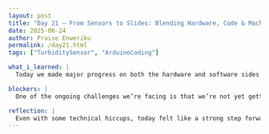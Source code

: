 ```yaml
---
layout: post
title: "Day 21 – From Sensors to Slides: Blending Hardware, Code & Machine Learning "
date: 2025-06-24
author: Praise Enweriku
permalink: /day21.html
tags: ["TurbiditySensor", "ArduinoCoding"]

what_i_learned: |
  Today we made major progress on both the hardware and software sides of our project. We added a turbidity sensor to the ESP32 and figured out the Arduino code needed to read its output. We also began setting up a machine learning model in Google Colab using a sample water quality dataset. This step is helping us prepare for when we start feeding in real data directly from our sensors. It was exciting to see the whole system from sensing water quality to training the data start to connect in a meaningful way.

blockers: |
  One of the ongoing challenges we’re facing is that we’re not yet getting accurate readings from our turbidity and pH sensors. The values have been inconsistent, and we're still working on calibrating them properly with the ESP32. We also ran into some minor issues with sensor wiring and making sure the analog inputs match up with the code. On the machine learning side, formatting and uploading the dataset in Google Colab took some troubleshooting, but we managed to get it prepped for early training.

reflection: |
  Even with some technical hiccups, today felt like a strong step forward for the project. We’re not just planning anymore, we’re actually seeing things come together through coding, hardware integration, and early model training. The fact that we’re already thinking ahead to how real sensor data will fit into our AI model shows how much we’ve grown. We also continued building out our slides for Friday’s presentation, making sure our process, progress, and goals are clearly communicated. I’m proud of how far we’ve come and excited to keep improving, especially once we start getting cleaner data from the sensors.
---
```

